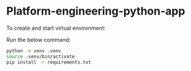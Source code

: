 # Platform-engineering-python-app
To create and start virtual environment:

Run the below command:
```bash
python -m venv .venv  
source .venv/bin/activate
pip install -r requirements.txt
```
